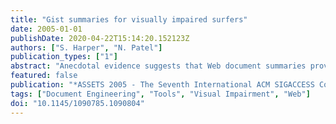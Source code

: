 ```yaml
---
title: "Gist summaries for visually impaired surfers"
date: 2005-01-01
publishDate: 2020-04-22T15:14:20.152123Z
authors: ["S. Harper", "N. Patel"]
publication_types: ["1"]
abstract: "Anecdotal evidence suggests that Web document summaries provide the sighted reader with a basis for making decisions regarding the route to take within non-linear text; and additional research shows that sighted people use 'Gist' summaries as decision points to bolster their browsing behaviour. Other studies have found that visually impaired users are hindered in their cognition of the content of Web-pages because users must wait for an entire Web-page to be read before deciding on it's usefulness to their current task. In these cases, we draw similarities between sighted and visually impaired users, in that sighted users cannot see the target of a Web Anchor and are therefore 'handicapped' 1  by the technology. Previously, we have investigate four simple summarisation algorithms against each other and a manually created summary; producing empirical evidence as a formative evaluation. This evaluation concludes that users prefer simple automatically generated 'gist' summaries thereby reducing cognitive overload and increasing awareness of the focus of the Web-page under investigation. In this paper we focus on the development of 'FireFox' based tool which creates a summary of a Web page 'on-the-fly'. The algorithm used to create this summary is based on the results of our formative evaluation which automatically and dynamically annotates Web pages with the generated 'gist' summary. In this way visually impaired users are supported in their decisions as the relevancy of the page at hand. Copyright 2005 ACM."
featured: false
publication: "*ASSETS 2005 - The Seventh International ACM SIGACCESS Conference on Computers and Accessibility*"
tags: ["Document Engineering", "Tools", "Visual Impairment", "Web"]
doi: "10.1145/1090785.1090804"
---
```


